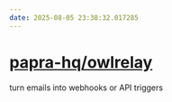 ```yaml
---
date: 2025-08-05 23:38:32.017285
---
```


# [papra-hq/owlrelay](https://github.com/papra-hq/owlrelay)

turn emails into webhooks or API triggers